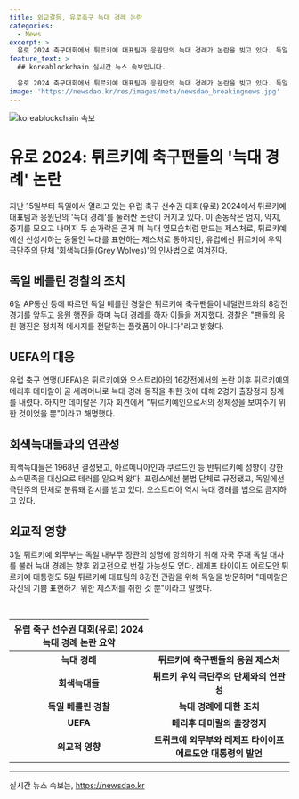 ```yaml
---
title: 외교갈등, 유로축구 늑대 경례 논란
categories:
  - News
excerpt: >
  유로 2024 축구대회에서 튀르키예 대표팀과 응원단의 늑대 경례가 논란을 빚고 있다. 독일 베를린 경찰은 이를 우익 극단주의 단체 회색늑대들의 인사법으로 여겨 축구팬들을 제지했다. 이에 더해 튀르키예 선수의 늑대 경례로 인해 UEFA가 2경기 출장정지를 내린 가운데, 회색늑대들은 테러를 일으켜 왔고 이에 관련한 외교전까지 번질 가능성을 보이고 있다.
feature_text: >
  ## koreablockchain 실시간 뉴스 속보입니다.

  유로 2024 축구대회에서 튀르키예 대표팀과 응원단의 늑대 경례가 논란을 빚고 있다. 독일 베를린 경찰은 이를 우익 극단주의 단체 회색늑대들의 인사법으로 여겨 축구팬들을 제지했다. 이에 더해 튀르키예 선수의 늑대 경례로 인해 UEFA가 2경기 출장정지를 내린 가운데, 회색늑대들은 테러를 일으켜 왔고 이에 관련한 외교전까지 번질 가능성을 보이고 있다.
image: 'https://newsdao.kr/res/images/meta/newsdao_breakingnews.jpg'
---
```


<p><img src="https://newsdao.kr/res/images/meta/newsdao_breakingnews.jpg" alt="koreablockchain 속보" /></p>

<h1>유로 2024: 튀르키예 축구팬들의 '늑대 경례' 논란</h1>

<p data-ke-size="size16">지난 15일부터 독일에서 열리고 있는 유럽 축구 선수권 대회(유로) 2024에서 튀르키예 대표팀과 응원단의 '늑대 경례'를 둘러싼 논란이 커지고 있다. 이 손동작은 엄지, 약지, 중지를 모으고 나머지 두 손가락은 곧게 펴 늑대 옆모습처럼 만드는 제스처로, 튀르키예에선 신성시하는 동물인 늑대를 표현하는 제스처로 통하지만, 유럽에선 튀르키예 우익 극단주의 단체 '회색늑대들(Grey Wolves)'의 인사법으로 여겨진다.</p>

<h2>독일 베를린 경찰의 조치</h2>

<p data-ke-size="size16">6일 AP통신 등에 따르면 독일 베를린 경찰은 튀르키예 축구팬들이 네덜란드와의 8강전 경기를 앞두고 응원 행진을 하며 늑대 경례를 하자 이들을 저지했다. 경찰은 "팬들의 응원 행진은 정치적 메시지를 전달하는 플랫폼이 아니다"라고 밝혔다.</p>

<h2>UEFA의 대응</h2>

<p data-ke-size="size16">유럽 축구 연맹(UEFA)은 튀르키예와 오스트리아의 16강전에서의 논란 이후 튀르키예의 메리후 데미랄이 골 세리머니로 늑대 경례 동작을 취한 것에 대해 2경기 출장정지 징계를 내렸다. 하지만 데미랄은 기자 회견에서 "튀르키예인으로서의 정체성을 보여주기 위한 것이었을 뿐"이라고 해명했다.</p>

<h2>회색늑대들과의 연관성</h2>

<p data-ke-size="size16">회색늑대들은 1968년 결성됐고, 아르메니아인과 쿠르드인 등 반튀르키예 성향이 강한 소수민족을 대상으로 테러를 일으켜 왔다. 프랑스에선 불법 단체로 규정됐고, 독일에선 극단주의 단체로 분류돼 감시를 받고 있다. 오스트리아 역시 늑대 경례를 법으로 금지하고 있다.</p>

<h2>외교적 영향</h2>

<p data-ke-size="size16">3일 튀르키예 외무부는 독일 내부무 장관의 성명에 항의하기 위해 자국 주재 독일 대사를 불러 늑대 경례는 향후 외교전으로 번질 가능성도 있다. 레제프 타이이프 에르도안 튀르키예 대통령도 5일 튀르키예 대표팀의 8강전 관람을 위해 독일을 방문하며 "데미랄은 자신의 기쁨 표현하기 위한 제스처를 취한 것 뿐"이라고 말했다.</p>

<p data-ke-size="size16">&nbsp;</p>

<table>
<thead>
    <tr>
        <th><b>유럽 축구 선수권 대회(유로) 2024 늑대 경례 논란 요약</b></th>
    </tr>
</thead>
<tbody>
    <tr>
        <td style="text-align: center; height: 17px;"><b>늑대 경례</b></td>
        <td style="text-align: center; height: 17px;"><b>튀르키예 축구팬들의 응원 제스처</b></td>
    </tr>
    <tr>
        <td style="text-align: center; height: 17px;"><b>회색늑대들</b></td>
        <td style="text-align: center; height: 17px;"><b>튀르키 우익 극단주의 단체와의 연관성</b></td>
    </tr>
    <tr>
        <td style="text-align: center; height: 17px;"><b>독일 베를린 경찰</b></td>
        <td style="text-align: center; height: 17px;"><b>늑대 경례에 대한 조치</b></td>
    </tr>
    <tr>
        <td style="text-align: center; height: 17px;"><b>UEFA</b></td>
        <td style="text-align: center; height: 17px;"><b>메리후 데미랄의 출장정지</b></td>
    </tr>
    <tr>
        <td style="text-align: center; height: 17px;"><b>외교적 영향</b></td>
        <td style="text-align: center; height: 17px;"><b>트뤼크예 외무부와 레제프 타이이프 에르도안 대통령의 발언</b></td>
    </tr>
</tbody>
</table>

<p><hr></p>
실시간 뉴스 속보는, <a href="https://newsdao.kr" rel="dofollow">https://newsdao.kr</a>



